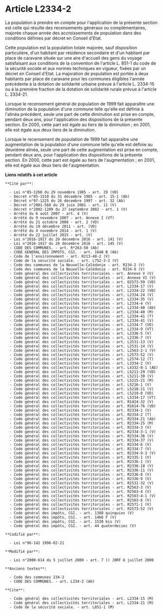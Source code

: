 # Article L2334-2

La population à prendre en compte pour l'application de la présente section est celle qui résulte des recensements généraux
ou complémentaires, majorée chaque année des accroissements de population dans des conditions définies par décret en Conseil
d'Etat.

Cette population est la population totale majorée, sauf disposition particulière, d'un habitant par résidence secondaire et
d'un habitant par place de caravane située sur une aire d'accueil des gens du voyage satisfaisant aux conditions de la
convention de l'article L. 851-1 du code de la sécurité sociale et aux normes techniques en vigueur, fixées par un décret en
Conseil d'Etat. La majoration de population est portée à deux habitants par place de caravane pour les communes éligibles
l'année précédente à la dotation de solidarité urbaine prévue à l'article L. 2334-15 ou à la première fraction de la dotation
de solidarité rurale prévue à l'article L. 2334-21.

Lorsque le recensement général de population de 1999 fait apparaître une diminution de la population d'une commune telle
qu'elle est définie à l'alinéa précédent, seule une part de cette diminution est prise en compte, pendant deux ans, pour
l'application des dispositions de la présente section. En 2000, cette part est égale au tiers de la diminution ; en 2001,
elle est égale aux deux tiers de la diminution.

Lorsque le recensement de population de 1999 fait apparaître une augmentation de la population d'une commune telle qu'elle
est définie au deuxième alinéa, seule une part de cette augmentation est prise en compte, pendant deux ans, pour
l'application des dispositions de la présente section. En 2000, cette part est égale au tiers de l'augmentation ; en 2001,
elle est égale aux deux tiers de l'augmentation.

**Liens relatifs à cet article**

	**Cité par**:

	  - Loi n°85-1268 du 29 novembre 1985 - art. 29 (VD)
	  - Décret n°85-1510 du 31 décembre 1985 - art. 15-1 (Ab)
	  - Décret n°97-1225 du 26 décembre 1997 - art. 32 (Ab)
	  - Décret n°2001-568 du 29 juin 2001 - art. 11 (V)
	  - Décret n°2002-1209 du 27 septembre 2002 - art. 1 (V)
	  - Arrêté du 6 août 2007 - art. 4 (V)
	  - Arrêté du 9 novembre 2007 - art. Annexe I (VT)
	  - Arrêté du 21 octobre 2008 - art. 2 (VD)
	  - Arrêté du 19 décembre 2011 - art. (VD)
	  - Arrêté du 4 novembre 2014 - art. 1 (V)
	  - Arrêté du 22 juillet 2015 - art. (V)
	  - Loi n°2016-1917 du 29 décembre 2016 - art. 141 (V)
	  - Loi n°2016-1917 du 29 décembre 2016 - art. 145 (V)
	  - CODE DES COMMUNES. - art. R*263-50 (Ab)
	  - CODE GENERAL DES IMPOTS, CGI. - art. 1648 B (Ab)
	  - Code de l'environnement - art. R213-48-2 (V)
	  - Code de la sécurité sociale. - art. L752-3-2 (V)
	  - Code des communes de la Nouvelle-Calédonie - art. R234-2 (V)
	  - Code des communes de la Nouvelle-Calédonie - art. R234-6 (V)
	  - Code général des collectivités territoriales - art. Annexe V (V)
	  - Code général des collectivités territoriales - art. Annexe VI (V)
	  - Code général des collectivités territoriales - art. D2573-59 (VD)
	  - Code général des collectivités territoriales - art. L2334-17 (V)
	  - Code général des collectivités territoriales - art. L2334-22 (VD)
	  - Code général des collectivités territoriales - art. L2334-24 (V)
	  - Code général des collectivités territoriales - art. L2334-35 (V)
	  - Code général des collectivités territoriales - art. L2334-4 (V)
	  - Code général des collectivités territoriales - art. L2334-40 (Ab)
	  - Code général des collectivités territoriales - art. L2334-40 (M)
	  - Code général des collectivités territoriales - art. L2334-41 (T)
	  - Code général des collectivités territoriales - art. L2334-41 (V)
	  - Code général des collectivités territoriales - art. L2334-7 (VD)
	  - Code général des collectivités territoriales - art. L2334-9 (VT)
	  - Code général des collectivités territoriales - art. L2336-5 (V)
	  - Code général des collectivités territoriales - art. L2336-7 (V)
	  - Code général des collectivités territoriales - art. L2531-13 (V)
	  - Code général des collectivités territoriales - art. L2531-14 (V)
	  - Code général des collectivités territoriales - art. L2563-2-1 (V)
	  - Code général des collectivités territoriales - art. L2573-52 (V)
	  - Code général des collectivités territoriales - art. L2574-12 (T)
	  - Code général des collectivités territoriales - art. L3334-2 (V)
	  - Code général des collectivités territoriales - art. L4332-8-1 (Ab)
	  - Code général des collectivités territoriales - art. L5211-29 (VD)
	  - Code général des collectivités territoriales - art. L5211-30 (V)
	  - Code général des collectivités territoriales - art. L5215-21 (M)
	  - Code général des collectivités territoriales - art. L5216-1 (V)
	  - Code général des collectivités territoriales - art. L5218-11 (V)
	  - Code général des collectivités territoriales - art. L5219-8 (VD)
	  - Code général des collectivités territoriales - art. L5334-17 (VT)
	  - Code général des collectivités territoriales - art. R1424-32 (V)
	  - Code général des collectivités territoriales - art. R1614-76 (VD)
	  - Code général des collectivités territoriales - art. R2334-1 (V)
	  - Code général des collectivités territoriales - art. R2334-2 (T)
	  - Code général des collectivités territoriales - art. R2334-21 (Ab)
	  - Code général des collectivités territoriales - art. R2334-25 (M)
	  - Code général des collectivités territoriales - art. R2334-3 (V)
	  - Code général des collectivités territoriales - art. R2334-3-1 (V)
	  - Code général des collectivités territoriales - art. R2334-36 (V)
	  - Code général des collectivités territoriales - art. R2334-37 (V)
	  - Code général des collectivités territoriales - art. R2334-6 (V)
	  - Code général des collectivités territoriales - art. R2334-7 (V)
	  - Code général des collectivités territoriales - art. R2334-9-3 (V)
	  - Code général des collectivités territoriales - art. R2335-1 (V)
	  - Code général des collectivités territoriales - art. R2336-1 (V)
	  - Code général des collectivités territoriales - art. R2336-10 (V)
	  - Code général des collectivités territoriales - art. R2336-11 (V)
	  - Code général des collectivités territoriales - art. R2336-8 (V)
	  - Code général des collectivités territoriales - art. R2336-9 (V)
	  - Code général des collectivités territoriales - art. R2531-32 (V)
	  - Code général des collectivités territoriales - art. R2563-3 (V)
	  - Code général des collectivités territoriales - art. R2563-4 (V)
	  - Code général des collectivités territoriales - art. R2563-4-1 (V)
	  - Code général des collectivités territoriales - art. R2563-6 (V)
	  - Code général des collectivités territoriales - art. R2571-1 (V)
	  - Code général des collectivités territoriales - art. R2573-52 (V)
	  - Code général des impôts, CGI. - art. 1388 quinquies (V)
	  - Code général des impôts, CGI. - art. 1466 F (V)
	  - Code général des impôts, CGI. - art. 1530 bis (V)
	  - Code général des impôts, CGI. - art. 44 quaterdecies (V)

	**Codifié par**:

	  - Loi n°96-142 1996-02-21

	**Modifié par**:

	  - Loi n°2000-614 du 5 juillet 2000 - art. 7 () JORF 6 juillet 2000

	**Anciens textes**:

	  - Code des communes 234-2
	  - CODE DES COMMUNES. - art. L234-2 (Ab)

	**Cite**:

	  - Code général des collectivités territoriales - art. L2334-15 (M)
	  - Code général des collectivités territoriales - art. L2334-21 (M)
	  - Code de la sécurité sociale. - art. L851-1 (M)
